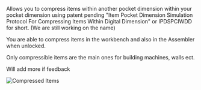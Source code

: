 Allows you to compress items within another pocket dimension within your pocket dimension using patent pending "Item Pocket Dimension Simulation Protocol For Compressing Items Within Digital Dimension" or IPDSPCIWDD for short. (We are still working on the name)

You are able to compress items in the workbench and also in the Assembler when unlocked.

Only compressible items are the main ones for building machines, walls ect.

Will add more if feedback 

![Compressed Items](https://raw.githubusercontent.com/Skyamoeba/ExmorCompression/blob/a839749fcf85654e28c233170862230ae65ec998/SMLAssets/Screenshot20231210-10042700000.png)